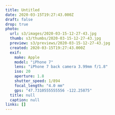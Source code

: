 ```yaml
---
title: Untitled
date: 2020-03-15T19:27:43.000Z
draft: false
drop: true
photo:
  url: s3/images/2020-03-15-12-27-43.jpg
  thumb: s3/thumbs/2020-03-15-12-27-43.jpg
  preview: s3/previews/2020-03-15-12-27-43.jpg
  created: 2020-03-15T19:27:43.000Z
  exif:
    make: Apple
    model: "iPhone 7"
    lens: "iPhone 7 back camera 3.99mm f/1.8"
    iso: 20
    aperture: 1.8
    shutter_speed: 1/894
    focal_length: "4.0 mm"
    gps: "47.7310555555556 -122.25875"
  title: null
  caption: null
links: []
---
```

